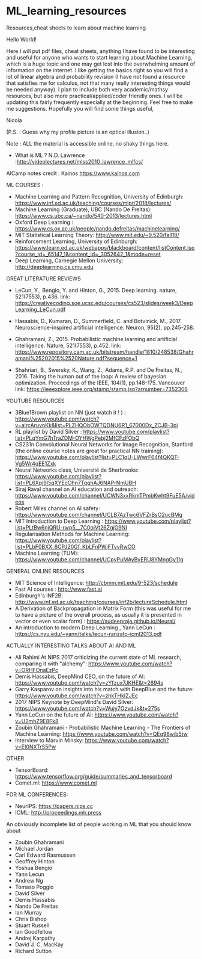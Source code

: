 # ML_learning_resources
Resources,cheat sheets to learn about machine learning

Hello World!

Here I will put pdf files, cheat sheets, anything I have found to be interesting and useful for anyone who wants to start learning about Machine Learning, which is a huge topic and one may get lost into the overwhelming amount of information on the internet. I like getting the basics right so you will find a lot of linear algebra and probability revision (I have not found a resource that satisfies me for calculus, not that many really interesting things would be needed anyway). I plan to include both very academic/mathsy resources, but also more practical/applied/coder friendly ones.
I will be updating this fairly frequently especially at the beginning. Feel free to make me suggestions.
Hopefully you will find some things useful, 

Nicola 

(P.S. : Guess why my profile picture is an optical illusion..)

Note : ALL the material is accessible online, no shaky things here.


- What is ML ? N.D. Lawrence :http://videolectures.net/mlss2010_lawrence_mlfcs/

AICamp notes credit : Kainos https://www.kainos.com

ML COURSES : 
- Machine Learning and Pattern Recognition, University of Edinburgh: https://www.inf.ed.ac.uk/teaching/courses/mlpr/2018/lectures/
- Machine Learning (Graduate), UBC (Nando De Freitas): https://www.cs.ubc.ca/~nando/540-2013/lectures.html
- Oxford Deep Learning : https://www.cs.ox.ac.uk/people/nando.defreitas/machinelearning/
- MIT Statistical Learning Theory: http://www.mit.edu/~9.520/fall18/
- Reinforcement Learning, University of Edinburgh: https://www.learn.ed.ac.uk/webapps/blackboard/content/listContent.jsp?course_id=_65147_1&content_id=_3052642_1&mode=reset
- Deep Learning, Carnegie Mellon University: http://deeplearning.cs.cmu.edu


GREAT LITERATURE REVIEWS
- LeCun, Y., Bengio, Y. and Hinton, G., 2015. Deep learning. nature, 521(7553), p.436.
  link:   https://creativecoding.soe.ucsc.edu/courses/cs523/slides/week3/DeepLearning_LeCun.pdf
  
- Hassabis, D., Kumaran, D., Summerfield, C. and Botvinick, M., 2017. Neuroscience-inspired artificial intelligence. Neuron, 95(2), pp.245-258. 

- Ghahramani, Z., 2015. Probabilistic machine learning and artificial intelligence. Nature, 521(7553), p.452.
link: https://www.repository.cam.ac.uk/bitstream/handle/1810/248538/Ghahramani%25202015%2520Nature.pdf?sequence=1

- Shahriari, B., Swersky, K., Wang, Z., Adams, R.P. and De Freitas, N., 2016. Taking the human out of the loop: A review of bayesian optimization. Proceedings of the IEEE, 104(1), pp.148-175.
Vancouver	
link: https://ieeexplore.ieee.org/stamp/stamp.jsp?arnumber=7352306


YOUTUBE RESOURCES 

- 3Blue1Brown playlist on NN (just watch it ! ) : https://www.youtube.com/watch?v=aircAruvnKk&list=PLZHQObOWTQDNU6R1_67000Dx_ZCJB-3pi
- RL playlist by David Silver : https://www.youtube.com/playlist?list=PLqYmG7hTraZDM-OYHWgPebj2MfCFzFObQ
- CS231n Convolutional Neural Networks for Image Recognition, Stanford (the online course notes are great for practical NN training): https://www.youtube.com/playlist?list=PLC1qU-LWwrF64f4QKQT-Vg5Wr4qEE1Zxk
- Neural Networks class, Université de Sherbrooke: https://www.youtube.com/playlist?list=PL6Xpj9I5qXYEcOhn7TqghAJ6NAPrNmUBH
- Siraj Raval channel on AI education and outreach: https://www.youtube.com/channel/UCWN3xxRkmTPmbKwht9FuE5A/videos
- Robert Miles channel on AI safety: https://www.youtube.com/channel/UCLB7AzTwc6VFZrBsO2ucBMg
- MIT Introduction to Deep Learning : https://www.youtube.com/playlist?list=PLtBw6njQRU-rwp5__7C0oIVt26ZgjG9NI
- Regularisation Methods for Machine Learning: https://www.youtube.com/playlist?list=PLbF0BXX_6CPJ20Gf_KbLFnPWjFTvvRwCO
- Machine Learning (TUM): https://www.youtube.com/channel/UCpyPuMAyBvERU8YMngGy11g


GENERAL ONLINE RESOURCES
- MIT Science of Intelligence: http://cbmm.mit.edu/9-523/schedule
- Fast AI courses : http://www.fast.ai
- Edinburgh's INF2B: http://www.inf.ed.ac.uk/teaching/courses/inf2b/lectureSchedule.html
- A Derivation of Backpropagation in Matrix Form (this was useful for me to have a picture of the overall process, as usually it is presented in vector or even scalar form) : https://sudeepraja.github.io/Neural/
- An introduction to modern Deep Learning , Yann LeCun : https://cs.nyu.edu/~yann/talks/lecun-ranzato-icml2013.pdf


ACTUALLY INTERESTING TALKS ABOUT AI AND ML 
- Ali Rahimi At NIPS 2017 criticizing the current state of ML research, comparing it with "alchemy": https://www.youtube.com/watch?v=ORHFOnaEzPc
- Demis Hassabis, DeepMind CEO, on the future of AI: https://www.youtube.com/watch?v=zYfzux7JKHE&t=2694s
- Garry Kasparov on insights into his match with DeepBlue and the future: https://www.youtube.com/watch?v=zhkTHkIZJEc
- 2017 NIPS Keynote by DeepMind's David Silver: https://www.youtube.com/watch?v=Wujy7OzvdJk&t=275s
- Yann LeCun on the future of AI: https://www.youtube.com/watch?v=U2mhZ9E8Fk8
- Zoubin Ghahramani - Probabilistic Machine Learning - The Frontiers of Machine Learning: https://www.youtube.com/watch?v=QEq96wib5tw
- Interview to Marvin Minsky: https://www.youtube.com/watch?v=EI0NXTrS5Pw


OTHER 
- TensorBoard: https://www.tensorflow.org/guide/summaries_and_tensorboard
- Comet.ml: https://www.comet.ml

FOR ML CONFERENCES:
- NeurIPS: https://papers.nips.cc
- ICML: http://proceedings.mlr.press

An obviously incomplete list of people working in ML that you should know about 
- Zoubin Ghahramani
- Michael Jordan 
- Carl Edward Rasmussen 
- Geoffrey Hinton 
- Yoshua Bengio 
- Yann Lecun 
- Andrew Ng 
- Tomaso Poggio 
- David Silver 
- Demis Hassabis 
- Nando De Freitas 
- Ian Murray 
- Chris Bishop 
- Stuart Russell 
- Ian Goodfellow 
- Andrej Karpathy
- David J. C. MacKay
- Richard Sutton
